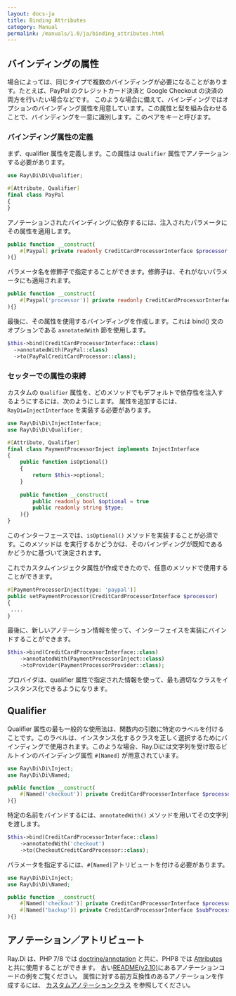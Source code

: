 ```yaml
---
layout: docs-ja
title: Binding Attributes
category: Manual
permalink: /manuals/1.0/ja/binding_attributes.html
---
```

## バインディングの属性

場合によっては、同じタイプで複数のバインディングが必要になることがあります。たとえば、PayPal のクレジットカード決済と Google Checkout の決済の両方を行いたい場合などです。
このような場合に備えて、バインディングではオプションのバインディング属性を用意しています。この属性と型を組み合わせることで、バインディングを一意に識別します。このペアをキーと呼びます。

### バインディング属性の定義

まず、qualifier 属性を定義します。この属性は `Qualifier` 属性でアノテーションする必要があります。

```php
use Ray\Di\Di\Qualifier;

#[Attribute, Qualifier]
final class PayPal
{
}
```

アノテーションされたバインディングに依存するには、注入されたパラメータにその属性を適用します。

```php
public function __construct(
    #[Paypal] private readonly CreditCardProcessorInterface $processor
){}
```

パラメータ名を修飾子で指定することができます。修飾子は、それがないパラメータにも適用されます。

```php
public function __construct(
    #[Paypal('processor')] private readonly CreditCardProcessorInterface $processor
){}
```

最後に、その属性を使用するバインディングを作成します。これは bind() 文のオプションである `annotatedWith` 節を使用します。

```php
$this->bind(CreditCardProcessorInterface::class)
  ->annotatedWith(PayPal::class)
  ->to(PayPalCreditCardProcessor::class);
```

### セッターでの属性の束縛

カスタムの `Qualifier` 属性を、どのメソッドでもデフォルトで依存性を注入するようにするには、次のようにします。
属性を追加するには、 `RayDi⇄InjectInterface` を実装する必要があります。

```php
use Ray\Di\Di\InjectInterface;
use Ray\Di\Di\Qualifier;

#[Attribute, Qualifier]
final class PaymentProcessorInject implements InjectInterface
{
    public function isOptional()
    {
        return $this->optional;
    }
    
    public function __construct(
        public readonly bool $optional = true
        public readonly string $type;
    ){}
}
```

このインターフェースでは、`isOptional()` メソッドを実装することが必須です。このメソッドは
を実行するかどうかは、そのバインディングが既知であるかどうかに基づいて決定されます。

これでカスタムインジェクタ属性が作成できたので、任意のメソッドで使用することができます。

```php
#[PaymentProcessorInject(type: 'paypal')]
public setPaymentProcessor(CreditCardProcessorInterface $processor)
{
 ....
}
```

最後に、新しいアノテーション情報を使って、インターフェイスを実装にバインドすることができます。

```php
$this->bind(CreditCardProcessorInterface::class)
    ->annotatedWith(PaymentProcessorInject::class)
    ->toProvider(PaymentProcessorProvider::class);
```

プロバイダは、qualifier 属性で指定された情報を使って、最も適切なクラスをインスタンス化できるようになります。

## Qualifier

Qualifier 属性の最も一般的な使用法は、関数内の引数に特定のラベルを付けることです。このラベルは、インスタンス化するクラスを正しく選択するためにバインディングで使用されます。このような場合、Ray.Diには文字列を受け取るビルトインのバインディング属性 `#[Named]` が用意されています。

```php
use Ray\Di\Di\Inject;
use Ray\Di\Di\Named;

public function __construct(
    #[Named('checkout')] private CreditCardProcessorInterface $processor
){}
```

特定の名前をバインドするには、`annotatedWith()` メソッドを用いてその文字列を渡します。

```php
$this->bind(CreditCardProcessorInterface::class)
    ->annotatedWith('checkout')
    ->to(CheckoutCreditCardProcessor::class);
```

パラメータを指定するには、`#[Named]`アトリビュートを付ける必要があります。

```php
use Ray\Di\Di\Inject;
use Ray\Di\Di\Named;

public function __construct(
    #[Named('checkout')] private CreditCardProcessorInterface $processor,
    #[Named('backup')] private CreditCardProcessorInterface $subProcessor
){}
```

## アノテーション／アトリビュート

Ray.Di は、PHP 7/8 では [doctrine/annotation](https://github.com/doctrine/annotations) と共に、PHP8 では [Attributes](https://www.php.net/manual/en/language.attributes.overview.php) と共に使用することができます。
古い[README(v2.10)](https://github.com/ray-di/Ray.Di/tree/2.10.5/README.md)にあるアノテーションコードの例をご覧ください。
属性に対する前方互換性のあるアノテーションを作成するには、 [カスタムアノテーションクラス](https://github.com/kerveros12v/sacinta4/blob/e976c143b3b7d42497334e76c00fdf38717af98e/vendor/doctrine/annotations/docs/en/custom.rst#optional-constructors-with-named-parameters) を参照してください。
